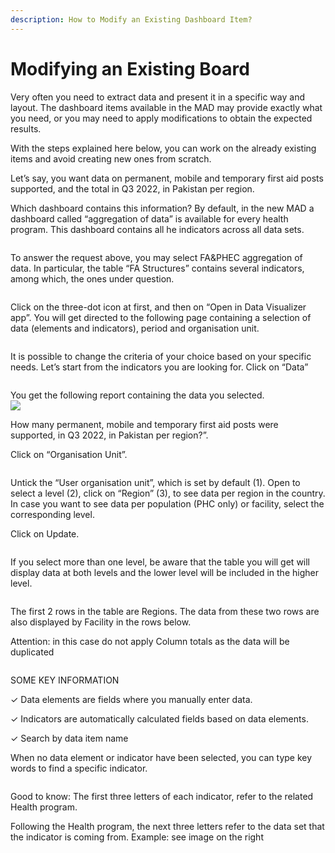 ```yaml
---
description: How to Modify an Existing Dashboard Item?
---
```


# Modifying an Existing Board

Very often you need to extract data and present it in a specific way and layout. The dashboard items available in the MAD may provide exactly what you need, or you may need to apply modifications to obtain the expected results.&#x20;

With the steps explained here below, you can work on the already existing items and avoid creating new  ones from scratch.&#x20;

Let’s say, you want data on permanent, mobile and temporary first aid posts supported, and   the total in Q3 2022, in Pakistan per region.&#x20;

Which dashboard contains this information? By default, in the new MAD a dashboard called “aggregation of data” is available for every health program. This dashboard contains all he indicators across all data sets.&#x20;

<figure><img src="../../../.gitbook/assets/image (22) (3).png" alt=""><figcaption></figcaption></figure>

&#x20;To answer the request above, you may select FA\&PHEC aggregation of data. In particular, the table “FA Structures” contains several indicators, among which, the ones under question.

<figure><img src="../../../.gitbook/assets/image (56).png" alt=""><figcaption></figcaption></figure>

Click on the three-dot icon at first, and then on “Open in Data Visualizer app”. You will get directed to the following page containing a selection of data (elements and indicators), period and organisation unit.&#x20;

<figure><img src="../../../.gitbook/assets/image (57).png" alt=""><figcaption></figcaption></figure>

It is possible to change the criteria of your choice based on your specific needs. Let’s start from the indicators   you are looking for. Click on “Data”&#x20;

<figure><img src="../../../.gitbook/assets/image (58).png" alt=""><figcaption></figcaption></figure>

You get the following report containing the data you selected. \
![](<../../../.gitbook/assets/image (59).png>)

How many permanent, mobile and temporary first aid posts were supported, in Q3 2022, in Pakistan per region?”.&#x20;

Click on “Organisation Unit”.&#x20;

<figure><img src="../../../.gitbook/assets/image (60).png" alt=""><figcaption></figcaption></figure>

Untick the “User organisation unit”, which is set by default (1). Open to select a level (2), click on “Region” (3), to see data per region in the country. In case you want to see data per population (PHC only) or facility, select the corresponding level.&#x20;

Click on Update.&#x20;

<figure><img src="../../../.gitbook/assets/image (61).png" alt=""><figcaption></figcaption></figure>

If you select more than one level, be aware that the table you will get will display data at both levels and the lower level will be included in the higher level.&#x20;

<figure><img src="../../../.gitbook/assets/image (62).png" alt=""><figcaption></figcaption></figure>

The first 2 rows in the table are Regions. The data from these two rows are also displayed by Facility in the rows below.&#x20;

Attention: in this case do not apply Column totals as the data will be duplicated&#x20;

<figure><img src="../../../.gitbook/assets/image (63).png" alt=""><figcaption></figcaption></figure>

SOME KEY INFORMATION

✓ Data elements are fields where you manually enter data.

✓ Indicators are automatically calculated fields based on data elements.&#x20;

✓ Search by data item name&#x20;

When no data element or indicator have been selected, you can type key words to find a specific indicator.&#x20;

<figure><img src="../../../.gitbook/assets/image (23) (3).png" alt=""><figcaption></figcaption></figure>

Good to know: The first three letters of each indicator, refer to the related Health program.&#x20;

Following the Health program, the next three letters refer to the data set that the indicator is coming from. Example: see image on the right
